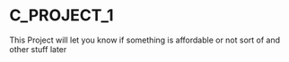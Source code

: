 # C_PROJECT_1
This Project will let you know if something is affordable or not sort of and other stuff later
